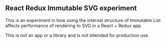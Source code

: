 ## React Redux Immutable SVG experiment

This is an experiment in how using the internal structure of Immutable List
affects performance of rendering to SVG in a React + Redux app.

This is not an app or a library and is not intended for production use.
